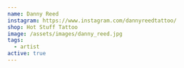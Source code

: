 ```yaml
---
name: Danny Reed
instagram: https://www.instagram.com/dannyreedtattoo/
shop: Hot Stuff Tattoo
image: /assets/images/danny_reed.jpg
tags:
  - artist
active: true
---
```


